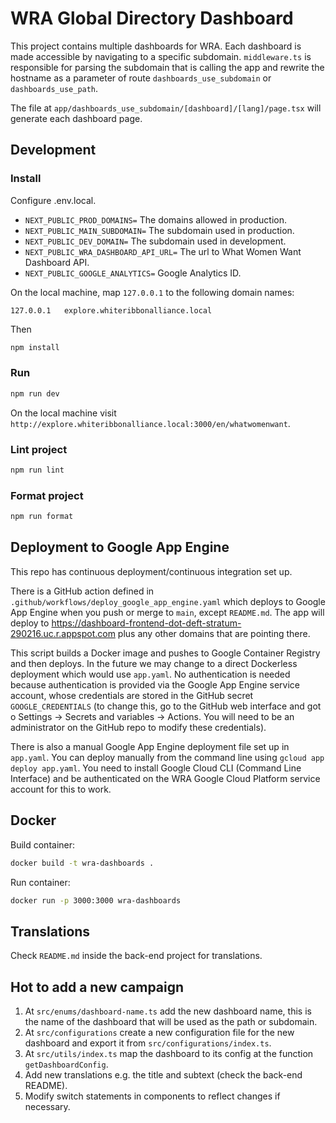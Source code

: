 # WRA Global Directory Dashboard

This project contains multiple dashboards for WRA. Each dashboard is made accessible by navigating to a specific
subdomain. `middleware.ts` is responsible for parsing the subdomain that is calling the app and rewrite the hostname
as a parameter of route `dashboards_use_subdomain` or `dashboards_use_path`.

The file at `app/dashboards_use_subdomain/[dashboard]/[lang]/page.tsx` will generate each dashboard page.

## Development

### Install

Configure .env.local.

- `NEXT_PUBLIC_PROD_DOMAINS=` The domains allowed in production.
- `NEXT_PUBLIC_MAIN_SUBDOMAIN=` The subdomain used in production.
- `NEXT_PUBLIC_DEV_DOMAIN=` The subdomain used in development.
- `NEXT_PUBLIC_WRA_DASHBOARD_API_URL=` The url to What Women Want Dashboard API.
- `NEXT_PUBLIC_GOOGLE_ANALYTICS=` Google Analytics ID.

On the local machine, map `127.0.0.1` to the following domain names:

```text
127.0.0.1   explore.whiteribbonalliance.local
```

Then

```bash
npm install
```

### Run

```bash
npm run dev
```

On the local machine visit `http://explore.whiteribbonalliance.local:3000/en/whatwomenwant`.

### Lint project

```bash
npm run lint
```

### Format project

```bash
npm run format
```

## Deployment to Google App Engine

This repo has continuous deployment/continuous integration set up.

There is a GitHub action defined in `.github/workflows/deploy_google_app_engine.yaml` which deploys to Google App Engine
when you push or merge to `main`, except `README.md`. The app will deploy
to https://dashboard-frontend-dot-deft-stratum-290216.uc.r.appspot.com plus any other domains that are pointing there.

This script builds a Docker image and pushes to Google Container Registry and then deploys. In the future we may change
to a direct Dockerless deployment which would use `app.yaml`. No authentication is needed because authentication is
provided
via the Google App Engine service account, whose credentials are stored in the GitHub secret `GOOGLE_CREDENTIALS` (to
change this, go to the GitHub web interface and got o Settings -> Secrets and variables -> Actions. You will need to be
an administrator on the GitHub repo to modify these credentials).

There is also a manual Google App Engine deployment file set up in `app.yaml`. You can deploy manually from the command
line using `gcloud app deploy app.yaml`. You need to install Google Cloud CLI (Command Line Interface) and be
authenticated on the WRA Google Cloud Platform service account for this to work.

## Docker

Build container:

```bash
docker build -t wra-dashboards .
```

Run container:

```bash
docker run -p 3000:3000 wra-dashboards
```

## Translations

Check `README.md` inside the back-end project for translations.

## Hot to add a new campaign

1. At `src/enums/dashboard-name.ts` add the new dashboard name, this is the name of the dashboard that will be used as
   the path or subdomain.
2. At `src/configurations` create a new configuration file for the new dashboard and export it
   from `src/configurations/index.ts`.
3. At `src/utils/index.ts` map the dashboard to its config at the function `getDashboardConfig`.
4. Add new translations e.g. the title and subtext (check the back-end README).
5. Modify switch statements in components to reflect changes if necessary.